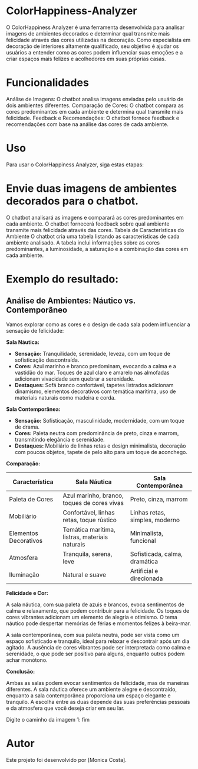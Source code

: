 # ColorHappiness-Analyzer
O ColorHappiness Analyzer é uma ferramenta desenvolvida para analisar imagens de ambientes decorados e determinar qual transmite mais felicidade através das cores utilizadas na decoração. 
Como especialista em decoração de interiores altamente qualificado, seu objetivo é ajudar os usuários a entender como as cores podem influenciar suas emoções e a criar espaços mais felizes e acolhedores em suas próprias casas.

# Funcionalidades
Análise de Imagens: O chatbot analisa imagens enviadas pelo usuário de dois ambientes diferentes.
Comparação de Cores: O chatbot compara as cores predominantes em cada ambiente e determina qual transmite mais felicidade.
Feedback e Recomendações: O chatbot fornece feedback e recomendações com base na análise das cores de cada ambiente.
# Uso
Para usar o ColorHappiness Analyzer, siga estas etapas:

# Envie duas imagens de ambientes decorados para o chatbot.
O chatbot analisará as imagens e comparará as cores predominantes em cada ambiente.
O chatbot fornecerá feedback sobre qual ambiente transmite mais felicidade através das cores.
Tabela de Características do Ambiente
O chatbot cria uma tabela listando as características de cada ambiente analisado. A tabela inclui informações sobre as cores predominantes, a luminosidade, a saturação e a combinação das cores em cada ambiente.

# Exemplo do resultado:

## Análise de Ambientes: Náutico vs. Contemporâneo

Vamos explorar como as cores e o design de cada sala podem influenciar a sensação de felicidade:

**Sala Náutica:**

* **Sensação:** Tranquilidade, serenidade, leveza, com um toque de sofisticação descontraída.
* **Cores:** Azul marinho e branco predominam, evocando a calma e a vastidão do mar. Toques de azul claro e amarelo nas almofadas adicionam vivacidade sem quebrar a serenidade.
* **Destaques:** Sofá branco confortável, tapetes listrados adicionam dinamismo, elementos decorativos com temática marítima, uso de materiais naturais como madeira e corda.

**Sala Contemporânea:**

* **Sensação:** Sofisticação, masculinidade, modernidade, com um toque de drama.
* **Cores:** Paleta neutra com predominância de preto, cinza e marrom, transmitindo elegância e serenidade.
* **Destaques:** Mobiliário de linhas retas e design minimalista, decoração com poucos objetos, tapete de pelo alto para um toque de aconchego.

**Comparação:**

| Característica     | Sala Náutica     | Sala Contemporânea |
|------------------ | ---------------- | ------------------ |
| Paleta de Cores     | Azul marinho, branco, toques de cores vivas | Preto, cinza, marrom |
| Mobiliário         | Confortável, linhas retas, toque rústico | Linhas retas, simples, moderno |
| Elementos Decorativos | Temática marítima, listras, materiais naturais | Minimalista, funcional |
| Atmosfera         | Tranquila, serena, leve | Sofisticada, calma, dramática |
| Iluminação        | Natural e suave | Artificial e direcionada |

**Felicidade e Cor:**

A sala náutica, com sua paleta de azuis e brancos, evoca sentimentos de calma e relaxamento, que podem contribuir para a felicidade. Os toques de cores vibrantes adicionam um elemento de alegria e otimismo. O tema náutico pode despertar memórias de férias e momentos felizes à beira-mar.

A sala contemporânea, com sua paleta neutra, pode ser vista como um espaço sofisticado e tranquilo, ideal para relaxar e descontrair após um dia agitado. A ausência de cores vibrantes pode ser interpretada como calma e serenidade, o que pode ser positivo para alguns, enquanto outros podem achar monótono.

**Conclusão:**

Ambas as salas podem evocar sentimentos de felicidade, mas de maneiras diferentes. A sala náutica oferece um ambiente alegre e descontraído, enquanto a sala contemporânea proporciona um espaço elegante e tranquilo. A escolha entre as duas depende das suas preferências pessoais e da atmosfera que você deseja criar em seu lar. 

Digite o caminho da imagem 1: fim


# Autor
Este projeto foi desenvolvido por [Monica Costa].
